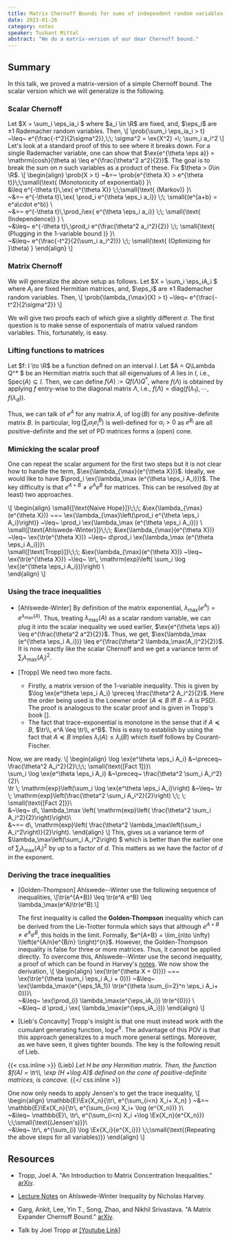 ```yaml
---
title: Matrix Chernoff Bounds for sums of independent random variables 
date: 2023-01-26
category: notes
speaker: Tushant Mittal
abstract: "We do a matrix-version of our dear Chernoff bound."
---
```



## Summary
In this talk, we proved a matrix-version of a simple Chernoff bound. The scalar version which we will generalize is the following. 
### Scalar Chernoff
Let $X = \sum_i \eps_ia_i $ where $a_i \in \R$ are fixed, and, $\eps_i$ are $\pm 1$ Rademacher random variables. Then,
\\[ \prob{\sum_i \eps_ia_i > t} ~\leq~ e^{\frac{-t^2}{2\sigma^2}},\\;\\; \sigma^2 = \ex{X^2} =\\; \sum_i a_i^2
\\]
Let's look at a standard proof of this to see where it breaks down. For a single Rademacher variable, one can show that $\ex{e^{\theta \eps a}} = \mathrm{cosh}(\theta a) \leq e^{\frac{\theta^2 a^2}{2}}$. The goal is to break the sum on $n$ such variables as a product of these. Fix $\theta > 0\in \R$.
\\[
\begin{align}
\prob{X > t} ~&=~ \prob{e^{\theta X} > e^{\theta t}}\\;\\;\small{\text{ (Monotonicity of exponential)} }\\\
 &\leq e^{-\theta t}\\,\ex{ e^{\theta X}} \\;\\;\small{\text{ (Markov)} }\\\
 ~&=~ e^{-\theta t}\\,\ex{ \prod_i e^{\theta \eps_i a_i}} \\;\\; \small{(e^{a+b} = e^a\cdot e^b)} \\\
 ~&=~ e^{-\theta t}\\,\prod_i\ex{ e^{\theta \eps_i a_i}} \\;\\; \small{\text{ (Independence)} } \\\
 ~&\leq~ e^{-\theta t}\\,\prod_i e^{\frac{\theta^2 a_i^2}{2}}  \\;\\; \small{\text{ (Plugging in the 1-variable bound )} }\\\
 ~&\leq~ e^{\frac{-t^2}{2(\sum_i a_i^2)}}  \\;\\; \small{\text{ (Optimizing for }\theta) }
\end{align}
\\]

### Matrix Chernoff
We will generalize the above setup as follows.
Let $X = \sum_i \eps_iA_i $ where $A_i$ are fixed Hermitian matrices, and, $\eps_i$ are $\pm 1$ Rademacher random variables. Then,
\\[ \prob{\lambda_{\max}(X) > t} ~\leq~ e^{\frac{-t^2}{2\sigma^2}} 
\\]

We will give two proofs each of which give a slightly different $\sigma$. The first question is to make sense of exponentials of matrix valued random variables. This, fortunately, is easy. 

### Lifting functions to matrices
Let $f: I \to \R$ be a function defined on an interval $I$. Let $A = Q\Lambda Q^* $ be an Hermitian matrix such that all eigenvalues of $A$ lies in $I$, i.e., $\mathrm{Spec}(A)\subseteq I$. Then, we can define $f(A) := Qf(\Lambda) Q^*$, where $f(\Lambda)$ is obtained by applying $f$ entry-wise to the diagonal matrix $\Lambda$, i.e., $f(\Lambda) = \mathrm{diag}(f(\lambda_1), \cdots, f(\lambda_d))$.

Thus, we can talk of $e^A$ for any matrix $A$, of $\log (B)$ for any positive-definite matrix $B$. In particular, $\log (\sum_i \alpha_i e^B_i)$ is well-defined for $\alpha_i > 0$ as $e^{B_i}$ are all positive-definite and the set of PD matrices forms a (open) cone.   
### Mimicking the scalar proof

 One can repeat the scalar argument for the first two steps but it is not clear how to handle the term, $\ex{\lambda_{\max}(e^{\theta X})}$. Ideally, we would like to have $\prod_i \ex{\lambda_\max (e^{\theta \eps_i A_i})}$. The key difficulty is that $e^{A+B}\neq e^Ae^B$ for matrices. This can be resolved (by at least) two approaches. 

\\[
\begin{align}
\small{[\text{Naive Hope}]}\\;\\;\\; &\ex{\lambda_{\max}(e^{\theta X})} ~=~ \ex{\lambda_{\max}\left(\prod_i e^{\theta \eps_i A_i}\right)} ~\leq~ \prod_i \ex{\lambda_\max (e^{\theta \eps_i A_i})}  \\\
\small{[\text{Ahlswede-Winter}]}\\;\\;\\; &\ex{\lambda_{\max}(e^{\theta X})} ~\leq~ \ex{\tr(e^{\theta X})} ~\leq~  d\prod_i \ex{\lambda_\max (e^{\theta \eps_i A_i})}\\\
\small{[\text{Tropp}]}\\;\\;\\; &\ex{\lambda_{\max}(e^{\theta X})} ~\leq~ \ex{\tr(e^{\theta X})} ~\leq~   \tr\\, \mathrm{exp}\left( \sum_i \log \ex{(e^{\theta \eps_i A_i})}\right) \\\
\end{align}
\\]

### Using the trace inequalities

- [Ahlswede-Winter] By definition of the matrix exponential, $\lambda_\max(e^A) = e^{\lambda_\max(A)}$. Thus, treating $\lambda_\max(A)$ as a scalar random variable, we can plug it into the scalar inequality we used earlier, $\ex{e^{\theta \eps a}} \leq e^{\frac{\theta^2 a^2}{2}}$. Thus, we get, $\ex{\lambda_\max (e^{\theta \eps_i A_i})} \leq e^{\frac{\theta^2 \lambda_\max(A_i)^2}{2}}$. It is now exactly like the scalar Chernoff and we get a variance term of $\sum_i \lambda_\max(A_i)^2$.

- [Tropp] We need two more facts. 
    - Firstly, a matrix version of the 1-variable inequality. This is given by $\log \ex{e^\theta \eps_i A_i} \preceq \frac{\theta^2 A_i^2}{2}$. Here the order being used is the Loewner order ($A\preceq B$ iff $B-A$ is PSD). The proof is analogous to the scalar proof and is given in Tropp's book [].
    -  The fact that trace-exponential is monotone in the sense that if $A\preceq B$, $\tr\\, e^A \leq \tr\\, e^B$. This is easy to establish by using the fact that $A\preceq B$ implies $\lambda_i(A)\leq \lambda_i(B)$ which itself follows by Courant-Fischer. 
    
Now, we are ready. 
\\[
\begin{align}
\log \ex{e^\theta \eps_i A_i} &~\preceq~ \frac{\theta^2 A_i^2}{2}\\;\\;\\; \small{\text{[Fact 1]}}\\\
\sum_i \log \ex{e^\theta \eps_i A_i} &~\preceq~ \frac{\theta^2 \sum_i A_i^2}{2}\\\
\tr \\; \mathrm{exp}\left(\sum_i \log \ex{e^\theta \eps_i A_i}\right) &~\leq~ \tr \\; \mathrm{exp}\left(\frac{\theta^2 \sum_i A_i^2}{2}\right) \\;\\; \\; \small{\text{[Fact 2]}}\\\
&~\leq~ d\\, \lambda_\max \left( \mathrm{exp}\left( \frac{\theta^2 \sum_i A_i^2}{2}\right)\right)\\\
&~=~ d\\, \mathrm{exp}\left( \frac{\theta^2 \lambda_\max\left(\sum_i A_i^2\right)}{2}\right).
\end{align}
\\]
This, gives us a variance term of $\lambda_\max\left(\sum_i A_i^2\right) $ which is better than the earlier one of $\sum_i \lambda_\max\left(A_i\right)^2$ by up to a factor of $d$. This matters as we have the factor of $d$ in the exponent.

### Deriving the trace inequalities
- [Golden-Thompson] Ahlswede--Winter use the following sequence of inequalities, 
	\\[\tr(e^{A+B}) \leq \tr(e^A e^B) \leq \lambda_\max(e^A)\tr(e^B).\\]
	
	The first inequality is called the **Golden-Thompson** inequality which can be derived from the Lie-Trotter formula which says that although $e^{A+B}\neq e^Ae^B$, this holds in the limit. Formally,  $e^{A+B} = \lim_{n\to \infty} \\left(e^{A/n}e^{B/n} \\right)^{n}$. However, the Golden-Thompson inequality is false for three or more matrices. Thus, it cannot be applied directly. To overcome this, Ahlswede--Winter use the second inequality, a proof of which can be found in Harvey's [notes](https://www.math.uwaterloo.ca/~harvey/W11/Lecture11Notes.pdf). We now show the derivation, 
\\[ 
\begin{align}
\ex{\tr(e^{\theta X + 0)})} ~=~ \ex{\tr(e^{\theta \sum_i \eps_i A_i + 0})} ~&\leq~ \ex{\lambda_\max(e^{\eps_1A_1}) \tr(e^{\theta \sum_{i=2}^n \eps_i A_i+ 0})}\\\
 ~&\leq~ \ex{\prod_{i} \lambda_\max(e^{\eps_iA_i}) \tr(e^{0})} \\\
~&\leq~ d \prod_i \ex{ \lambda_\max(e^{\eps_iA_i})}
\end{align}
\\]

- [Lieb's Concavity] Tropp's insight is that one must instead work with the cumulant generating function, $\log e^{X}$. The advantage of this POV is that this approach generalizes to a much more general settings. Moreover, as we have seen, it gives tighter bounds. The key is the following result of Lieb. 

{{< css.inline >}}
<span class="theorem">(Lieb) <i> Let $H$ be any Hermitian matrix. Then, the function $f(A) = \tr\\, \exp (H +\log A)$ defined on the cone of
positive-definite matrices, is concave. </i>
</span>
{{</ css.inline >}}

One now only needs to apply Jensen's to get the trace inequality, 
\\[
\begin{align}
\mathbb{E}\Ex{X_n}{\tr\\, e^{\sum_{i<n} X_i+ X_n} } ~&=~ \mathbb{E}\Ex{X_n}{\tr\\, e^{\sum_{i<n} X_i+ \log (e^{X_n})} }\\\
~&\leq~ \mathbb{E}\\, \tr\\, e^{\sum_{i<n} X_i +\log \Ex{X_n}{e^{X_n}}} \\;\\;\small{\text{(Jensen's)}}\\\
~&\leq~ \tr\\, e^{\sum_{i} \log \Ex{X_i}{e^{X_i}}} \\;\\;\small{\text{(Repeating the above steps for all variables)}}
\end{align}
\\]  
 

## Resources 
- Tropp, Joel A. "An Introduction to Matrix Concentration Inequalities." [arXiv](https://doi.org/10.48550/arXiv.1501.01571). 
- [Lecture Notes](https://www.math.uwaterloo.ca/~harvey/W11/Lecture11Notes.pdf) on Ahlswede-Winter Inequality by Nicholas Harvey.
  
- Garg, Ankit, Lee, Yin T., Song, Zhao, and Nikhil Srivastava. "A Matrix Expander Chernoff Bound." [arXiv](https://doi.org/10.48550/arXiv.1704.03864).

- Talk by Joel Tropp at [[Youtube Link]](https://www.youtube.com/watch?v=T9ViSznHeUE)
